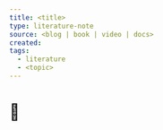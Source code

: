 ```yaml
---
title: <title>
type: literature-note
source: <blog | book | video | docs>
created: 
tags:
  - literature
  - <topic>
---
```


# 📘 <title>

## 🔗 Sumber
- URL:
- Penulis:

## 📝 Ringkasan Inti
- ...

## 📌 Poin Penting
- ...

## 🧠 Insight Pribadi (opsional)
- ...

## 🔗 Terkait
- [[Zettels/...]]
- [[Areas/...]]

